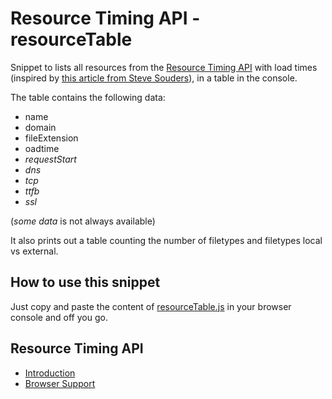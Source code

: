 Resource Timing API - resourceTable
===================================

Snippet to lists all resources from the [Resource Timing API](http://www.w3.org/TR/resource-timing/) with load times (inspired by [this article from Steve Souders](http://www.stevesouders.com/blog/2014/08/21/resource-timing-practical-tips/)), in a table in the console.

The table contains the following data:
- name
- domain
- fileExtension
- oadtime
- *requestStart*
- *dns*
- *tcp*
- *ttfb*
- *ssl*

(*some data* is not always available)

It also prints out a table counting the number of filetypes and filetypes local vs external.


How to use this snippet
-----------------------
Just copy and paste the content of [resourceTable.js](https://raw.githubusercontent.com/micmro/resourceTable/master/resourceTable.js) in your browser console and off you go.


Resource Timing API 
--------------------
- [Introduction](http://googledevelopers.blogspot.ca/2013/12/measuring-network-performance-with.html)
- [Browser Support](http://caniuse.com/#feat=resource-timing)